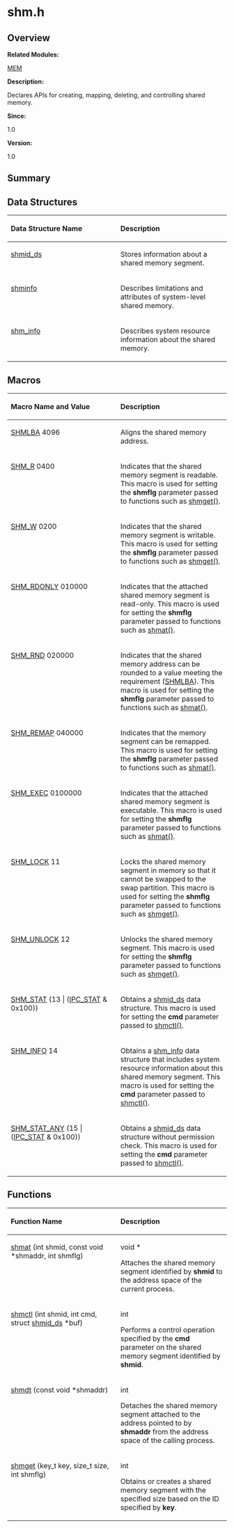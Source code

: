 # shm.h<a name="EN-US_TOPIC_0000001054948037"></a>

## **Overview**<a name="section1499146359084832"></a>

**Related Modules:**

[MEM](mem.md)

**Description:**

Declares APIs for creating, mapping, deleting, and controlling shared memory. 

**Since:**

1.0

**Version:**

1.0

## **Summary**<a name="section1489590419084832"></a>

## Data Structures<a name="nested-classes"></a>

<a name="table1864452716084832"></a>
<table><thead align="left"><tr id="row1267441843084832"><th class="cellrowborder" valign="top" width="50%" id="mcps1.1.3.1.1"><p id="p1258483518084832"><a name="p1258483518084832"></a><a name="p1258483518084832"></a>Data Structure Name</p>
</th>
<th class="cellrowborder" valign="top" width="50%" id="mcps1.1.3.1.2"><p id="p557043108084832"><a name="p557043108084832"></a><a name="p557043108084832"></a>Description</p>
</th>
</tr>
</thead>
<tbody><tr id="row779673316084832"><td class="cellrowborder" valign="top" width="50%" headers="mcps1.1.3.1.1 "><p id="p1228420679084832"><a name="p1228420679084832"></a><a name="p1228420679084832"></a><a href="shmid_ds.md">shmid_ds</a></p>
</td>
<td class="cellrowborder" valign="top" width="50%" headers="mcps1.1.3.1.2 "><p id="p223265279084832"><a name="p223265279084832"></a><a name="p223265279084832"></a>Stores information about a shared memory segment. </p>
</td>
</tr>
<tr id="row1589976044084832"><td class="cellrowborder" valign="top" width="50%" headers="mcps1.1.3.1.1 "><p id="p1115469544084832"><a name="p1115469544084832"></a><a name="p1115469544084832"></a><a href="shminfo.md">shminfo</a></p>
</td>
<td class="cellrowborder" valign="top" width="50%" headers="mcps1.1.3.1.2 "><p id="p1274697288084832"><a name="p1274697288084832"></a><a name="p1274697288084832"></a>Describes limitations and attributes of system-level shared memory. </p>
</td>
</tr>
<tr id="row1578768779084832"><td class="cellrowborder" valign="top" width="50%" headers="mcps1.1.3.1.1 "><p id="p414464552084832"><a name="p414464552084832"></a><a name="p414464552084832"></a><a href="shm_info.md">shm_info</a></p>
</td>
<td class="cellrowborder" valign="top" width="50%" headers="mcps1.1.3.1.2 "><p id="p1636325528084832"><a name="p1636325528084832"></a><a name="p1636325528084832"></a>Describes system resource information about the shared memory. </p>
</td>
</tr>
</tbody>
</table>

## Macros<a name="define-members"></a>

<a name="table1389824039084832"></a>
<table><thead align="left"><tr id="row1995633795084832"><th class="cellrowborder" valign="top" width="50%" id="mcps1.1.3.1.1"><p id="p796358761084832"><a name="p796358761084832"></a><a name="p796358761084832"></a>Macro Name and Value</p>
</th>
<th class="cellrowborder" valign="top" width="50%" id="mcps1.1.3.1.2"><p id="p172962958084832"><a name="p172962958084832"></a><a name="p172962958084832"></a>Description</p>
</th>
</tr>
</thead>
<tbody><tr id="row1108816288084832"><td class="cellrowborder" valign="top" width="50%" headers="mcps1.1.3.1.1 "><p id="p1385116358084832"><a name="p1385116358084832"></a><a name="p1385116358084832"></a><a href="mem.md#ga1f422a47c416c67470e3a0fb8b7529d8">SHMLBA</a>   4096</p>
</td>
<td class="cellrowborder" valign="top" width="50%" headers="mcps1.1.3.1.2 "><p id="p278858651084832"><a name="p278858651084832"></a><a name="p278858651084832"></a>Aligns the shared memory address. </p>
</td>
</tr>
<tr id="row1176784592084832"><td class="cellrowborder" valign="top" width="50%" headers="mcps1.1.3.1.1 "><p id="p442504268084832"><a name="p442504268084832"></a><a name="p442504268084832"></a><a href="mem.md#ga45da2dbfb146e926c8fd842379c0362c">SHM_R</a>   0400</p>
</td>
<td class="cellrowborder" valign="top" width="50%" headers="mcps1.1.3.1.2 "><p id="p2097707009084832"><a name="p2097707009084832"></a><a name="p2097707009084832"></a>Indicates that the shared memory segment is readable. This macro is used for setting the <strong id="b1285875085084832"><a name="b1285875085084832"></a><a name="b1285875085084832"></a>shmflg</strong> parameter passed to functions such as <a href="mem.md#ga23e346182fc10c5286f37213e09fefb2">shmget()</a>. </p>
</td>
</tr>
<tr id="row1246560925084832"><td class="cellrowborder" valign="top" width="50%" headers="mcps1.1.3.1.1 "><p id="p970924561084832"><a name="p970924561084832"></a><a name="p970924561084832"></a><a href="mem.md#gafd00993215ed6030ec817bf3615044d1">SHM_W</a>   0200</p>
</td>
<td class="cellrowborder" valign="top" width="50%" headers="mcps1.1.3.1.2 "><p id="p1917425793084832"><a name="p1917425793084832"></a><a name="p1917425793084832"></a>Indicates that the shared memory segment is writable. This macro is used for setting the <strong id="b976604742084832"><a name="b976604742084832"></a><a name="b976604742084832"></a>shmflg</strong> parameter passed to functions such as <a href="mem.md#ga23e346182fc10c5286f37213e09fefb2">shmget()</a>. </p>
</td>
</tr>
<tr id="row1616760950084832"><td class="cellrowborder" valign="top" width="50%" headers="mcps1.1.3.1.1 "><p id="p1763238458084832"><a name="p1763238458084832"></a><a name="p1763238458084832"></a><a href="mem.md#ga899e8ef0c4c33e2a5cc708c05c75429a">SHM_RDONLY</a>   010000</p>
</td>
<td class="cellrowborder" valign="top" width="50%" headers="mcps1.1.3.1.2 "><p id="p491427094084832"><a name="p491427094084832"></a><a name="p491427094084832"></a>Indicates that the attached shared memory segment is read-only. This macro is used for setting the <strong id="b508583748084832"><a name="b508583748084832"></a><a name="b508583748084832"></a>shmflg</strong> parameter passed to functions such as <a href="mem.md#gac56f61130bf1ddd88ecd6a2e87b4c5cb">shmat()</a>. </p>
</td>
</tr>
<tr id="row1992712759084832"><td class="cellrowborder" valign="top" width="50%" headers="mcps1.1.3.1.1 "><p id="p1552854681084832"><a name="p1552854681084832"></a><a name="p1552854681084832"></a><a href="mem.md#ga4ae5f621aa1333d9d5962c3e9d674a90">SHM_RND</a>   020000</p>
</td>
<td class="cellrowborder" valign="top" width="50%" headers="mcps1.1.3.1.2 "><p id="p884450539084832"><a name="p884450539084832"></a><a name="p884450539084832"></a>Indicates that the shared memory address can be rounded to a value meeting the requirement (<a href="mem.md#ga1f422a47c416c67470e3a0fb8b7529d8">SHMLBA</a>). This macro is used for setting the <strong id="b1093760369084832"><a name="b1093760369084832"></a><a name="b1093760369084832"></a>shmflg</strong> parameter passed to functions such as <a href="mem.md#gac56f61130bf1ddd88ecd6a2e87b4c5cb">shmat()</a>. </p>
</td>
</tr>
<tr id="row275913340084832"><td class="cellrowborder" valign="top" width="50%" headers="mcps1.1.3.1.1 "><p id="p1493969288084832"><a name="p1493969288084832"></a><a name="p1493969288084832"></a><a href="mem.md#gab652a1a4737f9118a64a8fb74084ef7d">SHM_REMAP</a>   040000</p>
</td>
<td class="cellrowborder" valign="top" width="50%" headers="mcps1.1.3.1.2 "><p id="p1069866315084832"><a name="p1069866315084832"></a><a name="p1069866315084832"></a>Indicates that the memory segment can be remapped. This macro is used for setting the <strong id="b1242998543084832"><a name="b1242998543084832"></a><a name="b1242998543084832"></a>shmflg</strong> parameter passed to functions such as <a href="mem.md#gac56f61130bf1ddd88ecd6a2e87b4c5cb">shmat()</a>. </p>
</td>
</tr>
<tr id="row1237477864084832"><td class="cellrowborder" valign="top" width="50%" headers="mcps1.1.3.1.1 "><p id="p973026108084832"><a name="p973026108084832"></a><a name="p973026108084832"></a><a href="mem.md#ga0bb6454e0dd48a66376bfaa05170ce82">SHM_EXEC</a>   0100000</p>
</td>
<td class="cellrowborder" valign="top" width="50%" headers="mcps1.1.3.1.2 "><p id="p1370406263084832"><a name="p1370406263084832"></a><a name="p1370406263084832"></a>Indicates that the attached shared memory segment is executable. This macro is used for setting the <strong id="b655489676084832"><a name="b655489676084832"></a><a name="b655489676084832"></a>shmflg</strong> parameter passed to functions such as <a href="mem.md#gac56f61130bf1ddd88ecd6a2e87b4c5cb">shmat()</a>. </p>
</td>
</tr>
<tr id="row1904211215084832"><td class="cellrowborder" valign="top" width="50%" headers="mcps1.1.3.1.1 "><p id="p861871057084832"><a name="p861871057084832"></a><a name="p861871057084832"></a><a href="mem.md#ga66735ad43f79860ccdd21888c3ead8cc">SHM_LOCK</a>   11</p>
</td>
<td class="cellrowborder" valign="top" width="50%" headers="mcps1.1.3.1.2 "><p id="p1496329915084832"><a name="p1496329915084832"></a><a name="p1496329915084832"></a>Locks the shared memory segment in memory so that it cannot be swapped to the swap partition. This macro is used for setting the <strong id="b789506832084832"><a name="b789506832084832"></a><a name="b789506832084832"></a>shmflg</strong> parameter passed to functions such as <a href="mem.md#ga23e346182fc10c5286f37213e09fefb2">shmget()</a>. </p>
</td>
</tr>
<tr id="row1372793530084832"><td class="cellrowborder" valign="top" width="50%" headers="mcps1.1.3.1.1 "><p id="p2015564741084832"><a name="p2015564741084832"></a><a name="p2015564741084832"></a><a href="mem.md#ga7497459fc5ebe82bbbdfa3809c938312">SHM_UNLOCK</a>   12</p>
</td>
<td class="cellrowborder" valign="top" width="50%" headers="mcps1.1.3.1.2 "><p id="p1186478408084832"><a name="p1186478408084832"></a><a name="p1186478408084832"></a>Unlocks the shared memory segment. This macro is used for setting the <strong id="b58419809084832"><a name="b58419809084832"></a><a name="b58419809084832"></a>shmflg</strong> parameter passed to functions such as <a href="mem.md#ga23e346182fc10c5286f37213e09fefb2">shmget()</a>. </p>
</td>
</tr>
<tr id="row1730026449084832"><td class="cellrowborder" valign="top" width="50%" headers="mcps1.1.3.1.1 "><p id="p1031076079084832"><a name="p1031076079084832"></a><a name="p1031076079084832"></a><a href="mem.md#ga2e0f8c5b0fafab9f2602d19588d03e95">SHM_STAT</a>   (13 | (<a href="ipc.md#ga16a91ee69c3cb6bfec425e1bfd5edd18">IPC_STAT</a> &amp; 0x100))</p>
</td>
<td class="cellrowborder" valign="top" width="50%" headers="mcps1.1.3.1.2 "><p id="p85065422084832"><a name="p85065422084832"></a><a name="p85065422084832"></a>Obtains a <a href="shmid_ds.md">shmid_ds</a> data structure. This macro is used for setting the <strong id="b548927368084832"><a name="b548927368084832"></a><a name="b548927368084832"></a>cmd</strong> parameter passed to <a href="mem.md#gab2cfe9a9370d4c74b485876260e2e0fe">shmctl()</a>. </p>
</td>
</tr>
<tr id="row186365136084832"><td class="cellrowborder" valign="top" width="50%" headers="mcps1.1.3.1.1 "><p id="p834497493084832"><a name="p834497493084832"></a><a name="p834497493084832"></a><a href="mem.md#gafecb9e202431a631f42469c9ecbee99e">SHM_INFO</a>   14</p>
</td>
<td class="cellrowborder" valign="top" width="50%" headers="mcps1.1.3.1.2 "><p id="p1467305354084832"><a name="p1467305354084832"></a><a name="p1467305354084832"></a>Obtains a <a href="shm_info.md">shm_info</a> data structure that includes system resource information about this shared memory segment. This macro is used for setting the <strong id="b1372311661084832"><a name="b1372311661084832"></a><a name="b1372311661084832"></a>cmd</strong> parameter passed to <a href="mem.md#gab2cfe9a9370d4c74b485876260e2e0fe">shmctl()</a>. </p>
</td>
</tr>
<tr id="row1886820258084832"><td class="cellrowborder" valign="top" width="50%" headers="mcps1.1.3.1.1 "><p id="p1087959858084832"><a name="p1087959858084832"></a><a name="p1087959858084832"></a><a href="mem.md#ga9e7f0a6d71663d9173d9aae2a2f01220">SHM_STAT_ANY</a>   (15 | (<a href="ipc.md#ga16a91ee69c3cb6bfec425e1bfd5edd18">IPC_STAT</a> &amp; 0x100))</p>
</td>
<td class="cellrowborder" valign="top" width="50%" headers="mcps1.1.3.1.2 "><p id="p1275422699084832"><a name="p1275422699084832"></a><a name="p1275422699084832"></a>Obtains a <a href="shmid_ds.md">shmid_ds</a> data structure without permission check. This macro is used for setting the <strong id="b1266543665084832"><a name="b1266543665084832"></a><a name="b1266543665084832"></a>cmd</strong> parameter passed to <a href="mem.md#gab2cfe9a9370d4c74b485876260e2e0fe">shmctl()</a>. </p>
</td>
</tr>
</tbody>
</table>

## Functions<a name="func-members"></a>

<a name="table266012207084832"></a>
<table><thead align="left"><tr id="row1362097683084832"><th class="cellrowborder" valign="top" width="50%" id="mcps1.1.3.1.1"><p id="p456901061084832"><a name="p456901061084832"></a><a name="p456901061084832"></a>Function Name</p>
</th>
<th class="cellrowborder" valign="top" width="50%" id="mcps1.1.3.1.2"><p id="p844744087084832"><a name="p844744087084832"></a><a name="p844744087084832"></a>Description</p>
</th>
</tr>
</thead>
<tbody><tr id="row1447042137084832"><td class="cellrowborder" valign="top" width="50%" headers="mcps1.1.3.1.1 "><p id="p362824269084832"><a name="p362824269084832"></a><a name="p362824269084832"></a><a href="mem.md#gac56f61130bf1ddd88ecd6a2e87b4c5cb">shmat</a> (int shmid, const void *shmaddr, int shmflg)</p>
</td>
<td class="cellrowborder" valign="top" width="50%" headers="mcps1.1.3.1.2 "><p id="p1298688135084832"><a name="p1298688135084832"></a><a name="p1298688135084832"></a>void * </p>
<p id="p1748909736084832"><a name="p1748909736084832"></a><a name="p1748909736084832"></a>Attaches the shared memory segment identified by <strong id="b2067445238084832"><a name="b2067445238084832"></a><a name="b2067445238084832"></a>shmid</strong> to the address space of the current process. </p>
</td>
</tr>
<tr id="row1375050018084832"><td class="cellrowborder" valign="top" width="50%" headers="mcps1.1.3.1.1 "><p id="p40065161084832"><a name="p40065161084832"></a><a name="p40065161084832"></a><a href="mem.md#gab2cfe9a9370d4c74b485876260e2e0fe">shmctl</a> (int shmid, int cmd, struct <a href="shmid_ds.md">shmid_ds</a> *buf)</p>
</td>
<td class="cellrowborder" valign="top" width="50%" headers="mcps1.1.3.1.2 "><p id="p216866370084832"><a name="p216866370084832"></a><a name="p216866370084832"></a>int </p>
<p id="p1346156822084832"><a name="p1346156822084832"></a><a name="p1346156822084832"></a>Performs a control operation specified by the <strong id="b1577988894084832"><a name="b1577988894084832"></a><a name="b1577988894084832"></a>cmd</strong> parameter on the shared memory segment identified by <strong id="b891706388084832"><a name="b891706388084832"></a><a name="b891706388084832"></a>shmid</strong>. </p>
</td>
</tr>
<tr id="row547291497084832"><td class="cellrowborder" valign="top" width="50%" headers="mcps1.1.3.1.1 "><p id="p1171798131084832"><a name="p1171798131084832"></a><a name="p1171798131084832"></a><a href="mem.md#ga934738fcc6c27c0d45cff9bb8cc38a7f">shmdt</a> (const void *shmaddr)</p>
</td>
<td class="cellrowborder" valign="top" width="50%" headers="mcps1.1.3.1.2 "><p id="p1425913667084832"><a name="p1425913667084832"></a><a name="p1425913667084832"></a>int </p>
<p id="p578214113084832"><a name="p578214113084832"></a><a name="p578214113084832"></a>Detaches the shared memory segment attached to the address pointed to by <strong id="b1288696753084832"><a name="b1288696753084832"></a><a name="b1288696753084832"></a>shmaddr</strong> from the address space of the calling process. </p>
</td>
</tr>
<tr id="row1398014813084832"><td class="cellrowborder" valign="top" width="50%" headers="mcps1.1.3.1.1 "><p id="p1268148070084832"><a name="p1268148070084832"></a><a name="p1268148070084832"></a><a href="mem.md#ga23e346182fc10c5286f37213e09fefb2">shmget</a> (key_t key, size_t size, int shmflg)</p>
</td>
<td class="cellrowborder" valign="top" width="50%" headers="mcps1.1.3.1.2 "><p id="p608366770084832"><a name="p608366770084832"></a><a name="p608366770084832"></a>int </p>
<p id="p852657415084832"><a name="p852657415084832"></a><a name="p852657415084832"></a>Obtains or creates a shared memory segment with the specified size based on the ID specified by <strong id="b1738332354084832"><a name="b1738332354084832"></a><a name="b1738332354084832"></a>key</strong>. </p>
</td>
</tr>
</tbody>
</table>

